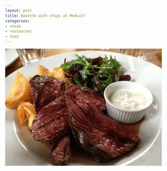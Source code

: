 ```yaml
---
layout: post
title: Bavette with chips at Medcalf
categories: 
- steak
- restaurant
- food
---
```

![Bavette at Medcalf](/tumblr_files/tumblr_mhwo0mmWz21r95zg4o1_1280.jpg)

